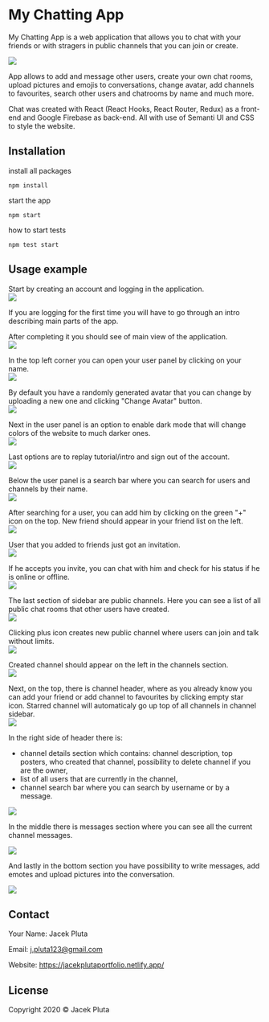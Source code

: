 # My Chatting App
My Chatting App is a web application that allows you to chat with your friends or with stragers in public channels that you can join or create.

![](mdimages/usageExample.gif)    

App allows to add and message other users, create your own chat rooms, upload pictures and emojis to conversations, 
change avatar, add channels to favourites, search other users and chatrooms by name and much more. 

Chat was created with React (React Hooks, React Router, Redux) as a front-end and Google Firebase as back-end. 
All with use of Semanti UI and CSS to style the website.
  

## Installation

install all packages

```
npm install
```

start the app

```
npm start
```

how to start tests

```
npm test start
```


## Usage example

Start by creating an account and logging in the application.    
![](mdimages/register.png)    

If you are logging for the first time you will have to go through an intro describing main parts of the app.     

After completing it you should see of main view of the application.    
![](mdimages/mainPage.png)    

In the top left corner you can open your user panel by clicking on your name.      
![](mdimages/userPanel.png)    

By default you have a randomly generated avatar that you can change by uploading a new one and clicking "Change Avatar" button.      
![](mdimages/changeAvatar.png)    

Next in the user panel is an option to enable dark mode that will change colors of the website to much darker ones.    
![](mdimages/darkMode.png)    

Last options are to replay tutorial/intro and sign out of the account.    
![](mdimages/tutorial.png)    

Below the user panel is a search bar where you can search for users and channels by their name.    
![](mdimages/searchBar.png)    

After searching for a user, you can add him by clicking on the green "+" icon on the top. New friend should appear in your friend list on the left.       
![](mdimages/addFriend.png)    

User that you added to friends just got an invitation.    
![](mdimages/friendInvitation.png)    

If he accepts you invite, you can chat with him and check for his status if he is online or offline.      
![](mdimages/friendAdded.png)    

The last section of sidebar are public channels. Here you can see a list of all public chat rooms that other users have created.     
![](mdimages/publicChannels.png)    

Clicking plus icon creates new public channel where users can join and talk without limits.     
![](mdimages/createChannel.png)    

Created channel should appear on the left in the channels section.    
![](mdimages/createdChannel.png)     

Next, on the top, there is channel header, where as you already know you can add your friend or add channel to favourites by clicking empty star icon. 
Starred channel will automaticaly go up top of all channels in channel sidebar.       
![](mdimages/channelStarred.png)    

In the right side of header there is:   
- channel details section which contains: channel description, top posters, who created that channel, possibility to delete channel if you are the owner,  
- list of all users that are currently in the channel,  
- channel search bar where you can search by username or by a message.    

![](mdimages/headerSection.png)    

In the middle there is messages section where you can see all the current channel messages.     

![](mdimages/messagesSection.png)    

And lastly in the bottom section you have possibility to write messages, add emotes and upload pictures into the conversation.    

![](mdimages/writeMessageSection.png)     



## Contact

Your Name: Jacek Pluta

Email: j.pluta123@gmail.com

Website: https://jacekplutaportfolio.netlify.app/


## License

Copyright 2020 © Jacek Pluta
